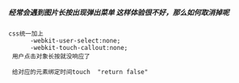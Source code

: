 ##### 经常会遇到图片长按出现弹出菜单 这样体验很不好，那么如何取消掉呢
 ```  
 css统一加上
       -webkit-user-select:none;
  	   -webkit-touch-callout:none;
  用户点击对象长按就没响应了
  
  给对应的元素绑定时间touch  "return false"
 ```